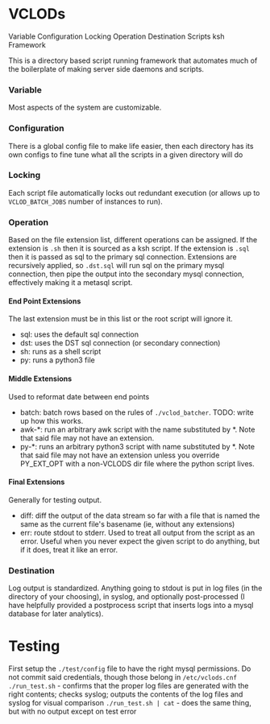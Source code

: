 # VCLODs
Variable Configuration Locking Operation Destination Scripts ksh Framework

This is a directory based script running framework that automates much of the boilerplate of making server side daemons and scripts.

### Variable
Most aspects of the system are customizable.

### Configuration
There is a global config file to make life easier, then each directory has its own configs to fine tune what all the scripts in a given directory will do

### Locking
Each script file automatically locks out redundant execution (or allows up to `VCLOD_BATCH_JOBS` number of instances to run).

### Operation
Based on the file extension list, different operations can be assigned. If the extension is `.sh` then it is sourced as a ksh script. If the extension is `.sql` then it is passed as sql to the primary sql connection. Extensions are recursively applied, so `.dst.sql` will run sql on the primary mysql connection, then pipe the output into the secondary mysql connection, effectively making it a metasql script.

#### End Point Extensions
The last extension must be in this list or the root script will ignore it.
* sql: uses the default sql connection
* dst: uses the DST sql connection (or secondary connection)
* sh: runs as a shell script
* py: runs a python3 file

#### Middle Extensions
Used to reformat date between end points
* batch: batch rows based on the rules of `./vclod_batcher`. TODO: write up how this works.
* awk-*: run an arbitrary awk script with the name substituted by *. Note that said file may not have an extension.
* py-*: runs an arbitrary python3 script with name substituted by *. Note that said file may not have an extension unless you override PY_EXT_OPT with a non-VCLODS dir file where the python script lives.

#### Final Extensions
Generally for testing output.
* diff: diff the output of the data stream so far with a file that is named the same as the current file's basename (ie, without any extensions)
* err: route stdout to stderr. Used to treat all output from the script as an error. Useful when you never expect the given script to do anything, but if it does, treat it like an error.

### Destination
Log output is standardized. Anything going to stdout is put in log files (in the directory of your choosing), in syslog, and optionally post-processed (I have helpfully provided a postprocess script that inserts logs into a mysql database for later analytics).

# Testing

First setup the `./test/config` file to have the right mysql permissions. Do not commit said credentials, though those belong in `/etc/vclods.cnf`
`./run_test.sh` - confirms that the proper log files are generated with the right contents; checks syslog; outputs the contents of the log files and syslog for visual comparison
`./run_test.sh | cat` - does the same thing, but with no output except on test error
